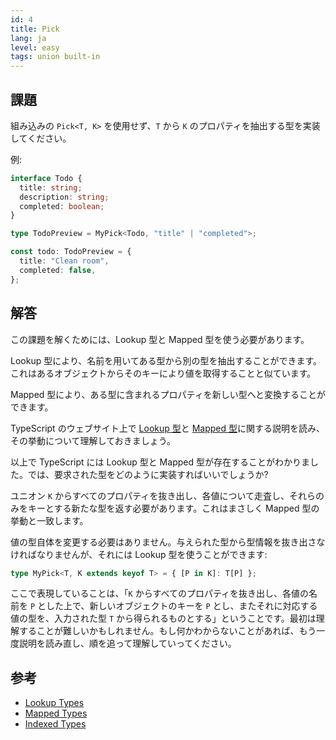 ```yaml
---
id: 4
title: Pick
lang: ja
level: easy
tags: union built-in
---
```


## 課題

組み込みの `Pick<T, K>` を使用せず、`T` から `K` のプロパティを抽出する型を実装してください。

例:

```ts
interface Todo {
  title: string;
  description: string;
  completed: boolean;
}

type TodoPreview = MyPick<Todo, "title" | "completed">;

const todo: TodoPreview = {
  title: "Clean room",
  completed: false,
};
```

## 解答

この課題を解くためには、Lookup 型と Mapped 型を使う必要があります。

Lookup 型により、名前を用いてある型から別の型を抽出することができます。これはあるオブジェクトからそのキーにより値を取得することと似ています。

Mapped 型により、ある型に含まれるプロパティを新しい型へと変換することができます。

TypeScript のウェブサイト上で [Lookup 型](https://www.typescriptlang.org/docs/handbook/release-notes/typescript-2-1.html#keyof-and-lookup-types)と [Mapped 型](https://www.typescriptlang.org/docs/handbook/2/mapped-types.html)に関する説明を読み、その挙動について理解しておきましょう。

以上で TypeScript には Lookup 型と Mapped 型が存在することがわかりました。では、要求された型をどのように実装すればいいでしょうか?

ユニオン `K` からすべてのプロパティを抜き出し、各値について走査し、それらのみをキーとする新たな型を返す必要があります。これはまさしく Mapped 型の挙動と一致します。

値の型自体を変更する必要はありません。与えられた型から型情報を抜き出さなければなりませんが、それには Lookup 型を使うことができます:

```ts
type MyPick<T, K extends keyof T> = { [P in K]: T[P] };
```

ここで表現していることは、「`K` からすべてのプロパティを抜き出し、各値の名前を `P` とした上で、新しいオブジェクトのキーを `P` とし、またそれに対応する値の型を、入力された型 `T` から得られるものとする」ということです。最初は理解することが難しいかもしれません。もし何かわからないことがあれば、もう一度説明を読み直し、順を追って理解していってください。

## 参考

- [Lookup Types](https://www.typescriptlang.org/docs/handbook/release-notes/typescript-2-1.html#keyof-and-lookup-types)
- [Mapped Types](https://www.typescriptlang.org/docs/handbook/2/mapped-types.html)
- [Indexed Types](https://www.typescriptlang.org/docs/handbook/2/indexed-access-types.html)
